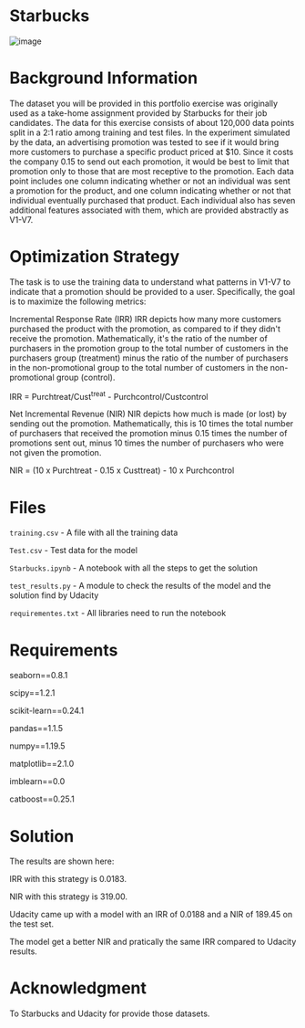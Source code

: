 # Starbucks

![image](https://user-images.githubusercontent.com/72763736/115127278-ae741800-9fab-11eb-967f-67bb3f26855f.png)

# Background Information
The dataset you will be provided in this portfolio exercise was originally used as a take-home assignment provided by Starbucks for their job candidates. The data for this exercise consists of about 120,000 data points split in a 2:1 ratio among training and test files. In the experiment simulated by the data, an advertising promotion was tested to see if it would bring more customers to purchase a specific product priced at $10. Since it costs the company 0.15 to send out each promotion, it would be best to limit that promotion only to those that are most receptive to the promotion. Each data point includes one column indicating whether or not an individual was sent a promotion for the product, and one column indicating whether or not that individual eventually purchased that product. Each individual also has seven additional features associated with them, which are provided abstractly as V1-V7.

# Optimization Strategy

The task is to use the training data to understand what patterns in V1-V7 to indicate that a promotion should be provided to a user. Specifically, the goal is to maximize the following metrics:

Incremental Response Rate (IRR)
IRR depicts how many more customers purchased the product with the promotion, as compared to if they didn't receive the promotion. Mathematically, it's the ratio of the number of purchasers in the promotion group to the total number of customers in the purchasers group (treatment) minus the ratio of the number of purchasers in the non-promotional group to the total number of customers in the non-promotional group (control).

IRR = Purchtreat/Cust<sup>treat</sup> - Purchcontrol/Custcontrol

Net Incremental Revenue (NIR)
NIR depicts how much is made (or lost) by sending out the promotion. Mathematically, this is 10 times the total number of purchasers that received the promotion minus 0.15 times the number of promotions sent out, minus 10 times the number of purchasers who were not given the promotion.

NIR = (10 x Purchtreat - 0.15 x Custtreat) - 10 x Purchcontrol
# Files
`training.csv` - A file with all the training data

`Test.csv` - Test data for the model 

`Starbucks.ipynb` - A notebook with all the steps to get the solution

`test_results.py` - A module to check the results of the model and the solution find by Udacity

`requirementes.txt` - All libraries need to run the notebook

# Requirements

seaborn==0.8.1

scipy==1.2.1

scikit-learn==0.24.1

pandas==1.1.5

numpy==1.19.5

matplotlib==2.1.0

imblearn==0.0

catboost==0.25.1

# Solution
The results are shown here:

IRR with this strategy is 0.0183.

NIR with this strategy is 319.00.

Udacity came up with a model with an IRR of 0.0188 and a NIR of 189.45 on the test set.

The model get a better NIR and pratically the same IRR compared to Udacity results.
# Acknowledgment 

To Starbucks and Udacity for provide those datasets.
